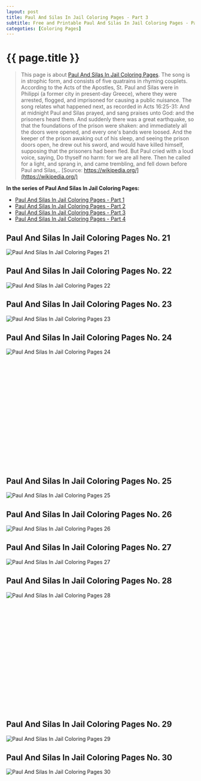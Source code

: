```yaml
---
layout: post
title: Paul And Silas In Jail Coloring Pages - Part 3
subtitle: Free and Printable Paul And Silas In Jail Coloring Pages - Part 3
categoties: [Coloring Pages]
---
```

{{ page.title }}
================
> This page is about [Paul And Silas In Jail Coloring Pages](https://freecoloringpages.github.io/). The song is in strophic form, and consists of five quatrains in rhyming couplets. According to the Acts of the Apostles, St. Paul and Silas were in Philippi (a former city in present-day Greece), where they were arrested, flogged, and imprisoned for causing a public nuisance. The song relates what happened next, as recorded in Acts 16:25-31: And at midnight Paul and Silas prayed, and sang praises unto God: and the prisoners heard them. And suddenly there was a great earthquake, so that the foundations of the prison were shaken: and immediately all the doors were opened, and every one's bands were loosed. And the keeper of the prison awaking out of his sleep, and seeing the prison doors open, he drew out his sword, and would have killed himself, supposing that the prisoners had been fled. But Paul cried with a loud voice, saying, Do thyself no harm: for we are all here. Then he called for a light, and sprang in, and came trembling, and fell down before Paul and Silas,.. [Source: https://wikipedia.org/](https://wikipedia.org/)

**In the series of Paul And Silas In Jail Coloring Pages:**

* [Paul And Silas In Jail Coloring Pages - Part 1](https://freecoloringpages.github.io/2017/11/22/Paul-And-Silas-In-Jail-Coloring-Pages-part-1.html)
* [Paul And Silas In Jail Coloring Pages - Part 2](https://freecoloringpages.github.io/2017/11/22/Paul-And-Silas-In-Jail-Coloring-Pages-part-2.html)
* [Paul And Silas In Jail Coloring Pages - Part 3](https://freecoloringpages.github.io/2017/11/22/Paul-And-Silas-In-Jail-Coloring-Pages-part-3.html)
* [Paul And Silas In Jail Coloring Pages - Part 4](https://freecoloringpages.github.io/2017/11/22/Paul-And-Silas-In-Jail-Coloring-Pages-part-4.html)

## Paul And Silas In Jail Coloring Pages No. 21
![Paul And Silas In Jail Coloring Pages 21](https://freecoloringpages.github.io/img1/Paul-And-Silas-In-Jail-Coloring-Pages%20(21).jpg "Paul And Silas In Jail Coloring Pages 21")

## Paul And Silas In Jail Coloring Pages No. 22
![Paul And Silas In Jail Coloring Pages 22](https://freecoloringpages.github.io/img1/Paul-And-Silas-In-Jail-Coloring-Pages%20(22).jpg "Paul And Silas In Jail Coloring Pages 22")

## Paul And Silas In Jail Coloring Pages No. 23
![Paul And Silas In Jail Coloring Pages 23](https://freecoloringpages.github.io/img1/Paul-And-Silas-In-Jail-Coloring-Pages%20(23).jpg "Paul And Silas In Jail Coloring Pages 23")

## Paul And Silas In Jail Coloring Pages No. 24
![Paul And Silas In Jail Coloring Pages 24](https://freecoloringpages.github.io/img1/Paul-And-Silas-In-Jail-Coloring-Pages%20(24).jpg "Paul And Silas In Jail Coloring Pages 24")

<script async src="//pagead2.googlesyndication.com/pagead/js/adsbygoogle.js"></script><!-- Texxtonly --><ins class="adsbygoogle" style="display:inline-block;width:336px;height:280px" data-ad-client="ca-pub-6753140515841889" data-ad-slot="3207852233"></ins><script>(adsbygoogle = window.adsbygoogle || []).push({}); </script>

## Paul And Silas In Jail Coloring Pages No. 25
![Paul And Silas In Jail Coloring Pages 25](https://freecoloringpages.github.io/img1/Paul-And-Silas-In-Jail-Coloring-Pages%20(25).jpg "Paul And Silas In Jail Coloring Pages 25")

## Paul And Silas In Jail Coloring Pages No. 26
![Paul And Silas In Jail Coloring Pages 26](https://freecoloringpages.github.io/img1/Paul-And-Silas-In-Jail-Coloring-Pages%20(26).jpg "Paul And Silas In Jail Coloring Pages 26")

## Paul And Silas In Jail Coloring Pages No. 27
![Paul And Silas In Jail Coloring Pages 27](https://freecoloringpages.github.io/img1/Paul-And-Silas-In-Jail-Coloring-Pages%20(27).jpg "Paul And Silas In Jail Coloring Pages 27")

## Paul And Silas In Jail Coloring Pages No. 28
![Paul And Silas In Jail Coloring Pages 28](https://freecoloringpages.github.io/img1/Paul-And-Silas-In-Jail-Coloring-Pages%20(28).jpg "Paul And Silas In Jail Coloring Pages 28")

<script async src="//pagead2.googlesyndication.com/pagead/js/adsbygoogle.js"></script><!-- Texxtonly --><ins class="adsbygoogle" style="display:inline-block;width:336px;height:280px" data-ad-client="ca-pub-6753140515841889" data-ad-slot="3207852233"></ins><script>(adsbygoogle = window.adsbygoogle || []).push({}); </script>

## Paul And Silas In Jail Coloring Pages No. 29
![Paul And Silas In Jail Coloring Pages 29](https://freecoloringpages.github.io/img1/Paul-And-Silas-In-Jail-Coloring-Pages%20(29).jpg "Paul And Silas In Jail Coloring Pages 29")

## Paul And Silas In Jail Coloring Pages No. 30
![Paul And Silas In Jail Coloring Pages 30](https://freecoloringpages.github.io/img1/Paul-And-Silas-In-Jail-Coloring-Pages%20(30).jpg "Paul And Silas In Jail Coloring Pages 30")

